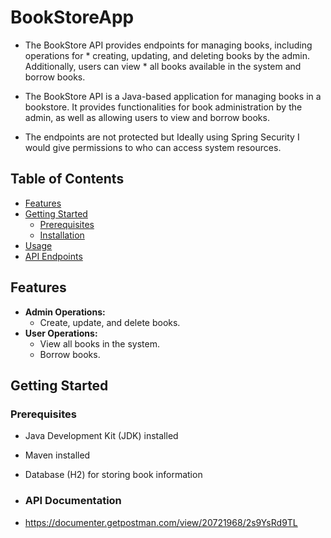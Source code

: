 # BookStoreApp
* The BookStore API provides endpoints for managing books, including operations for  * creating, updating, and deleting books by the admin. Additionally, users can view  * all books available in the system and borrow books.

* The BookStore API is a Java-based application for managing books in a bookstore. It provides functionalities for book administration by the admin, as well as allowing users to view and borrow books.

* The endpoints are not protected but Ideally using Spring Security I would give permissions to who can access system resources.

## Table of Contents
- [Features](#features)
- [Getting Started](#getting-started)
  - [Prerequisites](#prerequisites)
  - [Installation](#installation)
- [Usage](#usage)
- [API Endpoints](#api-endpoints)

## Features
- **Admin Operations:**
  - Create, update, and delete books.
- **User Operations:**
  - View all books in the system.
  - Borrow books.

## Getting Started

### Prerequisites
- Java Development Kit (JDK) installed
- Maven installed
- Database (H2) for storing book information

- ### API Documentation
- https://documenter.getpostman.com/view/20721968/2s9YsRd9TL
